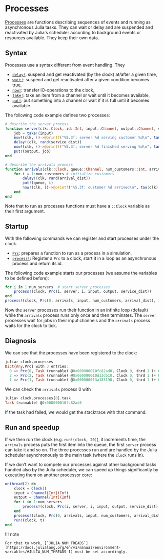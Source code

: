 # Processes

[Processes](https://pbayer.github.io/DiscreteEvents.jl/dev/usage/#Processes-1) are functions describing sequences of events and running as asynchronous Julia tasks. They can wait or delay and are suspended and reactivated by Julia's scheduler according to background events or resources available. They keep their own data.

## Syntax

Processes use a syntax different from event handling. They

- [`delay!`](https://pbayer.github.io/DiscreteEvents.jl/dev/usage/#DiscreteEvents.delay!):  suspend and get reactivated (by the clock) at/after a given time,
- [`wait!`](https://pbayer.github.io/DiscreteEvents.jl/dev/usage/#DiscreteEvents.wait!):  suspend and get reactivated after a given condition becomes true,
- [`now!`](https://pbayer.github.io/DiscreteEvents.jl/dev/usage/#DiscreteEvents.now!):  transfer IO-operations to the clock,
- [`take!`](https://docs.julialang.org/en/v1/base/parallel/#Base.take!-Tuple{Channel}): take an item from a channel or wait until it becomes available,
- [`put!`](https://docs.julialang.org/en/v1/base/parallel/#Base.put!-Tuple{Channel,Any}): put something into a channel or wait if it is full until it becomes available.

The following code example defines two processes:

```julia
# describe the server process
function server(clk::Clock, id::Int, input::Channel, output::Channel, service_dist::Distribution)
    job = take!(input)
    now!(clk, ()->@printf("%5.3f: server %d serving customer %d\n", tau(clk), id, job))
    delay!(clk, rand(service_dist))
    now!(clk, ()->@printf("%5.3f: server %d finished serving %d\n", tau(clk), id, job))
    put!(output, job)
end

# describe the arrivals process
function arrivals(clk::Clock, queue::Channel, num_customers::Int, arrival_dist::Distribution)
    for i = 1:num_customers # initialize customers
        delay!(clk, rand(arrival_dist))
        put!(queue, i)
        now!(clk, ()->@printf("%5.3f: customer %d arrived\n", tau(clk), i))
    end
end
```

Note that to run as processes functions must have a `::Clock` variable as their first argument.

## Startup

With the following commands we can register and start processes under the clock.

- [`Prc`](https://pbayer.github.io/DiscreteEvents.jl/dev/usage/#DiscreteEvents.Prc): prepares a function to run as a process in a simulation,
- [`process!`](https://pbayer.github.io/DiscreteEvents.jl/dev/usage/#DiscreteEvents.process!): Register a `Prc` to a clock, start it in a loop as an asynchronous process and return its id.

The following code example starts our processes (we assume the variables to be defined before):

```julia
for i in 1:num_servers  # start server processes
    process!(clock, Prc(i, server, i, input, output, service_dist))
end
process!(clock, Prc(0, arrivals, input, num_customers, arrival_dist), 1)
```

Now the `server` processes run their function in an infinite loop (default) while the `arrivals` process runs only once and then terminates. The `server` processes wait for jobs in their input channels and the `arrivals` process waits for the clock to tick.

## Diagnosis

We can see that the processes have been registered to the clock:

```julia
julia> clock.processes
Dict{Any,Prc} with 3 entries:
  0 => Prc(0, Task (runnable) @0x000000010fc82ad0, Clock 0, thrd 1 (+ 0 ac): state=DiscreteEvents.Undefined(), t=0.0 , Δt=0.01 , prc:3…
  2 => Prc(2, Task (runnable) @0x000000010d13db10, Clock 0, thrd 1 (+ 0 ac): state=DiscreteEvents.Undefined(), t=0.0 , Δt=0.01 , prc:3…
  1 => Prc(1, Task (runnable) @0x000000013a183190, Clock 0, thrd 1 (+ 0 ac): state=DiscreteEvents.Undefined(), t=0.0 , Δt=0.01 , prc:3…
```

We can check the `arrivals` process 0 with

```julia
julia> clock.processes[0].task
Task (runnable) @0x000000010fc82ad0
```

If the task had failed, we would get the stacktrace with that command.

## Run and speedup

If we then run the clock (e.g. `run!(clock, 20)`), it increments time, the `arrivals` process puts the first item into the queue, the first `server` process can take it and so on. The three processes run and are handled by the Julia scheduler asynchronously to the main task (where the `clock` runs in).

If we don't want to compete our processes against other background tasks handled also by the Julia scheduler, we can speed up things significantly by executing them on another processor core:

```julia
onthread(2) do
    clock = Clock()
    input = Channel{Int}(Inf)
    output = Channel{Int}(Inf)
    for i in 1:num_servers
        process!(clock, Prc(i, server, i, input, output, service_dist))
    end
    process!(clock, Prc(0, arrivals, input, num_customers, arrival_dist), 1)
    run!(clock, t)
end
```

!!! note

    For that to work, [`JULIA_NUM_TREADS`](https://docs.julialang.org/en/v1/manual/environment-variables/#JULIA_NUM_THREADS-1) must be set accordingly.
